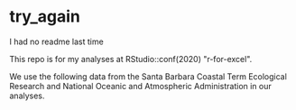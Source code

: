 # try_again

I had no readme last time

This repo is for my analyses at RStudio::conf(2020) "r-for-excel".

We use the following data from the Santa Barbara Coastal Term Ecological Research and National Oceanic and Atmospheric Administration in our analyses.
